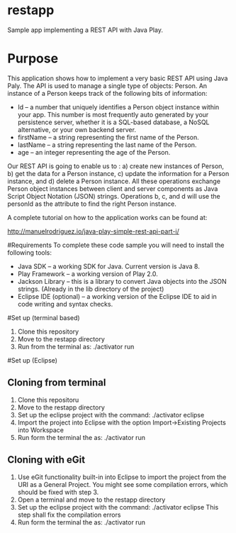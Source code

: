 restapp
=======

Sample app implementing a REST API with Java Play.

# Purpose

This application shows how to implement a very basic REST API using Java Paly. The API is used to manage a single type of objects: Person. An instance of a Person keeps track of the following bits of information:

- Id – a number that uniquely identifies a Person object instance within your app. This number is most frequently auto generated by your persistence server, whether it is a SQL-based database,  a NoSQL alternative, or your own backend server.
- firstName – a string representing the first name of the Person.
- lastName – a string representing the last name of the Person.
- age – an integer representing the age of the Person.

Our REST API is going to enable us to : a) create new instances of Person, b) get the data for a Person instance, c) update the information for a Person instance, and d) delete a Person instance. All these operations exchange Person object instances between client and server components as Java Script Object Notation (JSON) strings.  Operations b, c, and d will use the personId as the attribute to find the right Person instance. 

A complete tutorial on how to the application works can be found at:

http://manuelrodriguez.io/java-play-simple-rest-api-part-i/

#Requirements
To complete these code sample you will need to install the following tools:

- Java SDK – a working SDK for Java. Current version is Java 8.
- Play Framework – a working version of Play 2.0.
- Jackson Library – this is a library to convert Java objects into the JSON strings. (Already in the lib directory of the project)
- Eclipse IDE (optional) – a working version of the Eclipse IDE to aid in code writing and syntax checks.

#Set up (terminal based)

1. Clone this repository 
2. Move to the restapp directory
3. Run from the terminal as: ./activator run

#Set up (Eclipse)
## Cloning from terminal
1. Clone this repositoru
2. Move to the restapp directory
3. Set up the eclipse project with the command: ./activator eclipse
4. Import the project into Eclipse with the option Import->Existing Projects into Workspace
3. Run form the terminal the as: ./activator run

## Cloning with eGit
1. Use eGit functionality built-in into Eclipse to import the project from the URI as a General Project. 
You might see some compilation errors, which should be fixed with step 3.
2. Open a terminal and move to the restapp directory
3. Set up the eclipse project with the command: ./activator eclipse
This step shall fix the compilation errors
4. Run form the terminal the as: ./activator run


